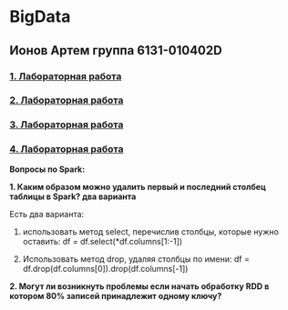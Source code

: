 # BigData

## Ионов Артем группа 6131-010402D

### [1. Лабораторная работа](https://github.com/sat4h/BigData/blob/7380e521c8fa54dd27f0a04f02de5cdb855d0114/LR1/BigDataIonovLR1.ipynb)

### [2. Лабораторная работа](https://github.com/sat4h/BigData/tree/7380e521c8fa54dd27f0a04f02de5cdb855d0114/LR2)

### [3. Лабораторная работа](https://github.com/sat4h/BigData/tree/e851b150374a6c558a3ab270f033f95807d36756/LR3)

### [4. Лабораторная работа](https://github.com/sat4h/BigData/tree/980b97ea7e2454cfc6757875033cd6b7c6351b05/LR4)

**Вопросы по Spark:**

**1. Каким образом можно удалить первый и последний столбец таблицы в Spark? два варианта**

Есть два варианта:
1. использовать метод select, перечислив столбцы, которые нужно оставить:
df = df.select(*df.columns[1:-1])

2. Использовать метод drop, удаляя столбцы по имени:
df = df.drop(df.columns[0]).drop(df.columns[-1])

**2. Могут ли возникнуть проблемы если начать обработку RDD в котором 80% записей принадлежит одному ключу?**
